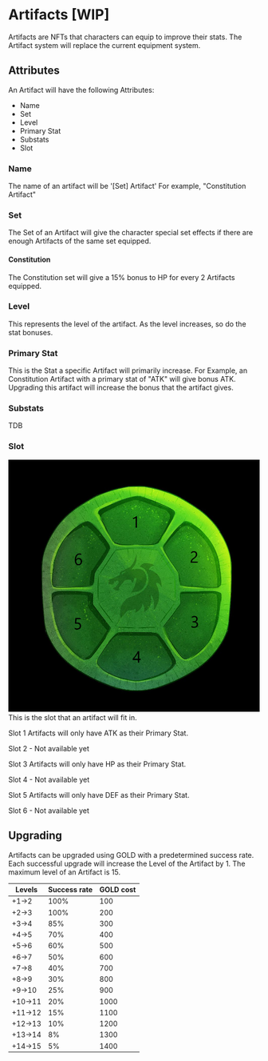 # Artifacts [WIP]

Artifacts are NFTs that characters can equip to improve their stats. The Artifact system will replace the current equipment system.

## Attributes

An Artifact will have the following Attributes:

- Name
- Set
- Level
- Primary Stat
- Substats
- Slot

### Name

The name of an artifact will be '[Set] Artifact'
For example, "Constitution Artifact"

### Set

The Set of an Artifact will give the character special set effects if there are enough Artifacts of the same set equipped.

#### Constitution

The Constitution set will give a 15% bonus to HP for every 2 Artifacts equipped.

### Level

This represents the level of the artifact. As the level increases, so do the stat bonuses.

### Primary Stat

This is the Stat a specific Artifact will primarily increase.
For Example, an Constitution Artifact with a primary stat of "ATK" will give bonus ATK. Upgrading this artifact will increase the bonus that the artifact gives.

### Substats

TDB

### Slot

![Slot](./img/slots.png)
This is the slot that an artifact will fit in.

Slot 1 Artifacts will only have ATK as their Primary Stat.

Slot 2 - Not available yet

Slot 3 Artifacts will only have HP as their Primary Stat.

Slot 4 - Not available yet

Slot 5 Artifacts will only have DEF as their Primary Stat.

Slot 6 - Not available yet

## Upgrading

Artifacts can be upgraded using GOLD with a predetermined success rate. Each successful upgrade will increase the Level of the Artifact by 1. The maximum level of an Artifact is 15.

| Levels | Success rate | GOLD cost |
| ------ | ------------ | --------- |
| +1→2   | 100%         | 100       |
| +2→3   | 100%         | 200       |
| +3→4   | 85%          | 300       |
| +4→5   | 70%          | 400       |
| +5→6   | 60%          | 500       |
| +6→7   | 50%          | 600       |
| +7→8   | 40%          | 700       |
| +8→9   | 30%          | 800       |
| +9→10  | 25%          | 900       |
| +10→11 | 20%          | 1000      |
| +11→12 | 15%          | 1100      |
| +12→13 | 10%          | 1200      |
| +13→14 | 8%           | 1300      |
| +14→15 | 5%           | 1400      |
